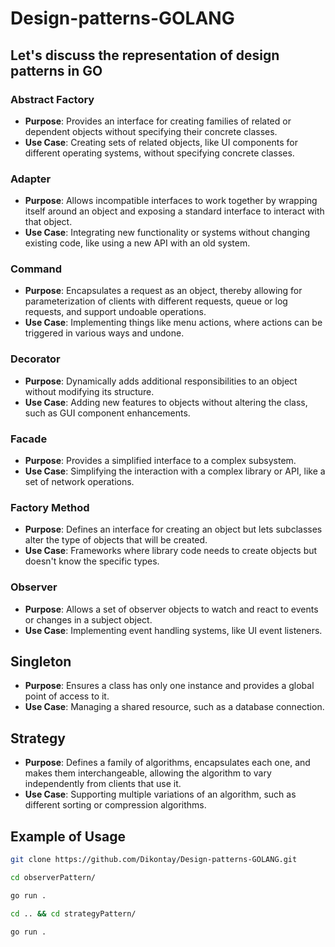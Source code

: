 # Design-patterns-GOLANG

## Let's discuss the representation of design patterns in GO

### Abstract Factory

- **Purpose**: Provides an interface for creating families of related or dependent objects without specifying their concrete classes.
- **Use Case**: Creating sets of related objects, like UI components for different operating systems, without specifying concrete classes.

### Adapter

- **Purpose**: Allows incompatible interfaces to work together by wrapping itself around an object and exposing a standard interface to interact with that object.
- **Use Case**: Integrating new functionality or systems without changing existing code, like using a new API with an old system.

### Command

- **Purpose**: Encapsulates a request as an object, thereby allowing for parameterization of clients with different requests, queue or log requests, and support undoable operations.
- **Use Case**: Implementing things like menu actions, where actions can be triggered in various ways and undone.

### Decorator

- **Purpose**: Dynamically adds additional responsibilities to an object without modifying its structure.
- **Use Case**: Adding new features to objects without altering the class, such as GUI component enhancements.

### Facade

- **Purpose**: Provides a simplified interface to a complex subsystem.
- **Use Case**: Simplifying the interaction with a complex library or API, like a set of network operations.

### Factory Method

- **Purpose**: Defines an interface for creating an object but lets subclasses alter the type of objects that will be created.
- **Use Case**: Frameworks where library code needs to create objects but doesn't know the specific types.


### Observer

- **Purpose**: Allows a set of observer objects to watch and react to events or changes in a subject object.
- **Use Case**: Implementing event handling systems, like UI event listeners.

## Singleton

- **Purpose**: Ensures a class has only one instance and provides a global point of access to it.
- **Use Case**: Managing a shared resource, such as a database connection.

## Strategy

- **Purpose**: Defines a family of algorithms, encapsulates each one, and makes them interchangeable, allowing the algorithm to vary independently from clients that use it.
- **Use Case**: Supporting multiple variations of an algorithm, such as different sorting or compression algorithms.

## Example of Usage
```bash 
git clone https://github.com/Dikontay/Design-patterns-GOLANG.git
```
```bash 
cd observerPattern/
```
```bash 
go run .
```
```bash 
cd .. && cd strategyPattern/
```
```bash
go run .
```
